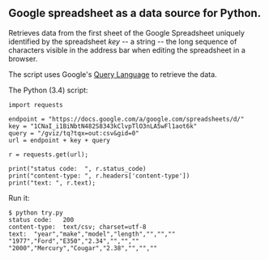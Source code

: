 
## Google spreadsheet as a data source for Python.

Retrieves data from the first sheet of the Google Spreadsheet uniquely identified by the spreadsheet <i>key</i> -- a string -- the long sequence of characters visible in the address bar when editing the spreadsheet in a browser.

The script uses Google's <a href="https://developers.google.com/chart/interactive/docs/querylanguage">Query Language</a> to retrieve the data.

The Python (3.4) script:
```
import requests 

endpoint = "https://docs.google.com/a/google.com/spreadsheets/d/"
key = "1CNaI_i1BiNbtN482S8343kClvpTlO3nLA5wFl1aot6k"
query = "/gviz/tq?tqx=out:csv&gid=0"
url = endpoint + key + query

r = requests.get(url);

print("status code:  ", r.status_code)
print("content-type: ", r.headers['content-type'])
print("text: ", r.text);
```
Run it:
```
$ python try.py
status code:   200
content-type:  text/csv; charset=utf-8
text:  "year","make","model","length","","",""
"1977","Ford","E350","2.34","","",""
"2000","Mercury","Cougar","2.38","","",""
```
